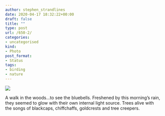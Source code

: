 ```yaml
---
author: stephen_strandlines
date: 2020-04-17 18:32:22+00:00
draft: false
title: ""
type: post
url: /650-2/
categories:
- uncategorised
kind:
- Photo
post_format:
- Status
tags:
- birding
- nature
---
```


![](https://strandlines.blog/wp-content/uploads/2020/04/img_3053-300x300.jpg)


A walk in the woods...to see the bluebells. Freshened by this morning’s rain, they seemed to glow with their own internal light source. Trees alive with the songs of blackcaps, chiffchaffs, goldcrests and tree creepers.
